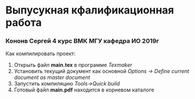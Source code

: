 # Выпусукная кфалификационная работа 
### Кононв Сергей 4 курс ВМК МГУ кафедра ИО 2019г

Как компилировать проект:

1. Открыть файл **main.tex** в программе *Texmaker*  
2. Установить текущий документ как основной *Options -> Define current document as master document*  
3. Запустить компиляцию *Tools->Quick build*   
4. Готовый файл **main.pdf** находится в корневом каталоге 
